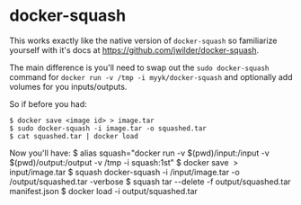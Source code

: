 docker-squash
=============

This works exactly like the native version of `docker-squash` so familiarize yourself with it's docs at https://github.com/jwilder/docker-squash.

The main difference is you'll need to swap out the `sudo docker-squash` command for `docker run -v /tmp -i myyk/docker-squash` and optionally add volumes for you inputs/outputs.

So if before you had:

    $ docker save <image id> > image.tar
    $ sudo docker-squash -i image.tar -o squashed.tar
    $ cat squashed.tar | docker load

Now you'll have:
    $ alias squash="docker run -v $(pwd)/input:/input -v $(pwd)/output:/output -v /tmp -i squash:1st"
    $ docker save <image id> > input/image.tar
    $ squash docker-squash -i /input/image.tar -o /output/squashed.tar -verbose
    $ squash tar --delete -f output/squashed.tar manifest.json
    $ docker load -i output/squashed.tar 

